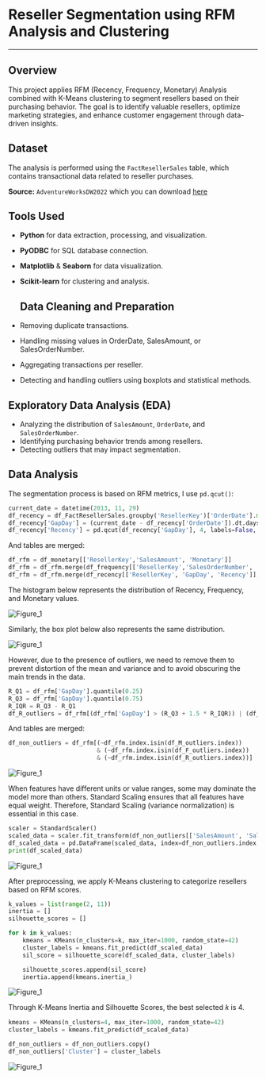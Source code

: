 # Reseller Segmentation using RFM Analysis and Clustering

---

## Overview

This project applies RFM (Recency, Frequency, Monetary) Analysis combined with K-Means clustering to segment resellers based on their purchasing behavior. The goal is to identify valuable resellers, optimize marketing strategies, and enhance customer engagement through data-driven insights.

## Dataset

The analysis is performed using the `FactResellerSales` table, which contains transactional data related to reseller purchases.

**Source:** `AdventureWorksDW2022` which you can download [here](https://learn.microsoft.com/en-us/sql/samples/adventureworks-install-configure?view=sql-server-ver16&tabs=ssms)

## Tools Used

- **Python** for data extraction, processing, and visualization.
- **PyODBC** for SQL database connection.
- **Matplotlib** & **Seaborn** for data visualization.
- **Scikit-learn** for clustering and analysis.

  ## Data Cleaning and Preparation

- Removing duplicate transactions.
- Handling missing values in OrderDate, SalesAmount, or SalesOrderNumber.
- Aggregating transactions per reseller.
- Detecting and handling outliers using boxplots and statistical methods.

## Exploratory Data Analysis (EDA)

- Analyzing the distribution of `SalesAmount`, `OrderDate`, and `SalesOrderNumber`.
- Identifying purchasing behavior trends among resellers.
- Detecting outliers that may impact segmentation.

## Data Analysis

The segmentation process is based on RFM metrics, I use `pd.qcut()`:
```python
current_date = datetime(2013, 11, 29)
df_recency = df_FactResellerSales.groupby('ResellerKey')['OrderDate'].max().reset_index()
df_recency['GapDay'] = (current_date - df_recency['OrderDate']).dt.days
df_recency['Recency'] = pd.qcut(df_recency['GapDay'], 4, labels=False, duplicates='drop')
```

And tables are merged:
```python
df_rfm = df_monetary[['ResellerKey','SalesAmount', 'Monetary']]
df_rfm = df_rfm.merge(df_frequency[['ResellerKey','SalesOrderNumber', 'Frequency']], on='ResellerKey')
df_rfm = df_rfm.merge(df_recency[['ResellerKey', 'GapDay', 'Recency']], on='ResellerKey')
```

The histogram below represents the distribution of Recency, Frequency, and Monetary values.

![Figure_1](https://github.com/user-attachments/assets/f6515885-c6d8-42eb-88ce-653e6a9a95bb)

Similarly, the box plot below also represents the same distribution.

![Figure_1](https://github.com/user-attachments/assets/e9a83983-3b64-42c6-bdd1-6c78b9027fc9)

However, due to the presence of outliers, we need to remove them to prevent distortion of the mean and variance and to avoid obscuring the main trends in the data.
```python
R_Q1 = df_rfm['GapDay'].quantile(0.25)
R_Q3 = df_rfm['GapDay'].quantile(0.75)
R_IQR = R_Q3 - R_Q1
df_R_outliers = df_rfm[(df_rfm['GapDay'] > (R_Q3 + 1.5 * R_IQR)) | (df_rfm['GapDay'] < (R_Q1 - 1.5 * R_IQR))].copy()
```

And tables are merged:
```python
df_non_outliers = df_rfm[(~df_rfm.index.isin(df_M_outliers.index))
                         & (~df_rfm.index.isin(df_F_outliers.index))
                         & (~df_rfm.index.isin(df_R_outliers.index))]
```

![Figure_1](https://github.com/user-attachments/assets/f4b92fa8-32f1-485c-8c80-06b6e826008c)

When features have different units or value ranges, some may dominate the model more than others. Standard Scaling ensures that all features have equal weight. Therefore, Standard Scaling (variance normalization) is essential in this case.
```python
scaler = StandardScaler()
scaled_data = scaler.fit_transform(df_non_outliers[['SalesAmount', 'SalesOrderNumber', 'GapDay']])
df_scaled_data = pd.DataFrame(scaled_data, index=df_non_outliers.index, columns=('SalesAmount','SalesOrderNumber','GapDay'))
print(df_scaled_data)
```

![Figure_1](https://github.com/user-attachments/assets/ed2c3780-0b4a-4ed8-b9e9-ee4e62f004f5)

After preprocessing, we apply K-Means clustering to categorize resellers based on RFM scores.
```python
k_values = list(range(2, 11))
inertia = []
silhouette_scores = []

for k in k_values:
    kmeans = KMeans(n_clusters=k, max_iter=1000, random_state=42)
    cluster_labels = kmeans.fit_predict(df_scaled_data)
    sil_score = silhouette_score(df_scaled_data, cluster_labels)

    silhouette_scores.append(sil_score)
    inertia.append(kmeans.inertia_)
```

![Figure_1](https://github.com/user-attachments/assets/30314f9d-8617-4147-a6b2-69eb9053e3c8)

Through K-Means Inertia and Silhouette Scores, the best selected 𝑘 is 4.
```python
kmeans = KMeans(n_clusters=4, max_iter=1000, random_state=42)
cluster_labels = kmeans.fit_predict(df_scaled_data)

df_non_outliers = df_non_outliers.copy()
df_non_outliers['Cluster'] = cluster_labels
```

![Figure_1](https://github.com/user-attachments/assets/87b25f56-e22d-4142-930a-6ae2c2291f59)








